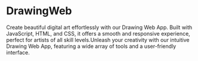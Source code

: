 # DrawingWeb
Create beautiful digital art effortlessly with our Drawing Web App. Built with JavaScript, HTML, and CSS, it offers a smooth and responsive experience, perfect for artists of all skill levels.Unleash your creativity with our intuitive Drawing Web App, featuring a wide array of tools and a user-friendly interface.
